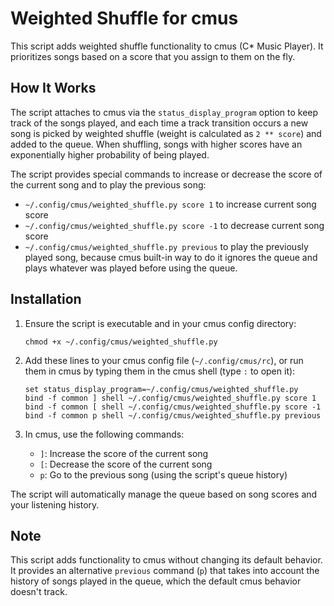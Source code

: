 
# Weighted Shuffle for cmus

This script adds weighted shuffle functionality to cmus (C* Music Player). It prioritizes songs based on a score that you assign to them on the fly.

## How It Works

The script attaches to cmus via the `status_display_program` option to keep track of the songs played, and each time a track transition occurs a new song is picked by weighted shuffle (weight is calculated as `2 ** score`) and added to the queue. When shuffling, songs with higher scores have an exponentially higher probability of being played.

The script provides special commands to increase or decrease the score of the current song and to play the previous song:

- `~/.config/cmus/weighted_shuffle.py score 1` to increase current song score
- `~/.config/cmus/weighted_shuffle.py score -1` to decrease current song score
- `~/.config/cmus/weighted_shuffle.py previous` to play the previously played song, because cmus built-in way to do it ignores the queue and plays whatever was played before using the queue.



## Installation

1. Ensure the script is executable and in your cmus config directory:
   ```
   chmod +x ~/.config/cmus/weighted_shuffle.py
   ```

2. Add these lines to your cmus config file (`~/.config/cmus/rc`), or run them in cmus by typing them in the cmus shell (type `:` to open it):
   ```
   set status_display_program=~/.config/cmus/weighted_shuffle.py
   bind -f common ] shell ~/.config/cmus/weighted_shuffle.py score 1
   bind -f common [ shell ~/.config/cmus/weighted_shuffle.py score -1
   bind -f common p shell ~/.config/cmus/weighted_shuffle.py previous
   ```

3. In cmus, use the following commands:
   - `]`: Increase the score of the current song
   - `[`: Decrease the score of the current song
   - `p`: Go to the previous song (using the script's queue history)

The script will automatically manage the queue based on song scores and your listening history.

## Note

This script adds functionality to cmus without changing its default behavior. It provides an alternative `previous` command (`p`) that takes into account the history of songs played in the queue, which the default cmus behavior doesn't track.
